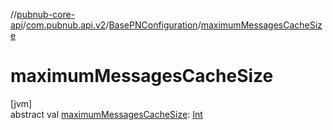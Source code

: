 //[pubnub-core-api](../../../index.md)/[com.pubnub.api.v2](../index.md)/[BasePNConfiguration](index.md)/[maximumMessagesCacheSize](maximum-messages-cache-size.md)

# maximumMessagesCacheSize

[jvm]\
abstract val [maximumMessagesCacheSize](maximum-messages-cache-size.md): [Int](https://kotlinlang.org/api/latest/jvm/stdlib/kotlin/-int/index.html)
